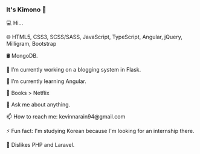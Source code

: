### It's Kimono 👋

💻  Hi...
<p>
🌐  HTML5, CSS3, SCSS/SASS, JavaScript, TypeScript, Angular, jQuery, Milligram, Bootstrap
<p>
🛢   MongoDB.
<p>
🔭 I’m currently working on a blogging system in Flask.
<p>
🌱 I’m currently learning Angular.
<p>
🤔 Books > Netflix
<p>
💬 Ask me about anything.
<p>
📫 How to reach me: kevinnarain94@gmail.com
<p>
⚡ Fun fact: I'm studying Korean because I'm looking for an internship there.
<p>
🤢 Dislikes PHP and Laravel.
